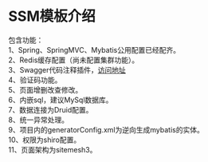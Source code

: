 SSM模板介绍
====
包含功能：<br/>
1、Spring、SpringMVC、Mybatis公用配置已经配齐。<br/>
2、Redis缓存配置（尚未配置集群功能）。<br/>
3、Swagger代码注释插件，[访问地址](http://localhost:8080/ssm-model/swagger)<br/>
4、验证码功能。<br/>
5、页面增删改查修改。<br/>
6、内嵌sql，建议MySql数据库。<br/>
7、数据连接为Druid配置。<br/>
8、统一异常处理。<br/>
9、项目内的generatorConfig.xml为逆向生成mybatis的实体。<br/>
10、权限为shiro配置。<br/>
11、页面架构为sitemesh3。
